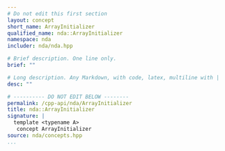 ```yaml
---
# Do not edit this first section
layout: concept
short_name: ArrayInitializer
qualified_name: nda::ArrayInitializer
namespace: nda
includer: nda/nda.hpp

# Brief description. One line only.
brief: ""

# Long description. Any Markdown, with code, latex, multiline with |
desc: ""

# ---------- DO NOT EDIT BELOW --------
permalink: /cpp-api/nda/ArrayInitializer
title: nda::ArrayInitializer
signature: |
  template <typename A>
   concept ArrayInitializer
source: nda/concepts.hpp
...
```



